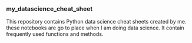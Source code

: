 ### my_datascience_cheat_sheet

This repository contains Python data science cheat sheets created by me. these notebooks are go to place when I am doing data science. It contain frequently used functions and methods.
